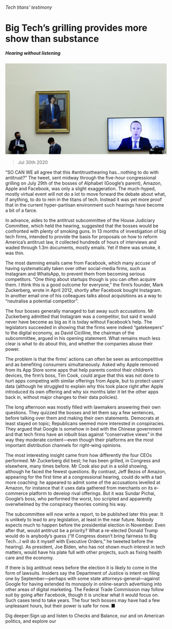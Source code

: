 ###### Tech titans’ testimony

# Big Tech’s grilling provides more show than substance 

##### Hearing without listening 

![image](images/20200801_USP503.jpg) 

> Jul 30th 2020 

“SO CAN WE all agree that this #antitrusthearing has...nothing to do with antitrust?” The tweet, sent midway through the five-hour congressional grilling on July 29th of the bosses of Alphabet (Google’s parent), Amazon, Apple and Facebook, was only a slight exaggeration. The much-hyped, mostly virtual event will not do a lot to move forward the debate about what, if anything, to do to rein in the titans of tech. Instead it was yet more proof that in the current hyper-partisan environment such hearings have become a bit of a farce.

In advance, aides to the antitrust subcommittee of the House Judiciary Committee, which held the hearing, suggested that the bosses would be confronted with plenty of smoking guns. In 13 months of investigation of big tech firms, intended to provide the basis for proposals on how to reform America’s antitrust law, it collected hundreds of hours of interviews and waded through 1.3m documents, mostly emails. Yet if there was smoke, it was thin.


The most damning emails came from Facebook, which many accuse of having systematically taken over other social-media firms, such as Instagram and WhatsApp, to prevent them from becoming serious competitors. “One thing about startups though is you can often acquire them. I think this is a good outcome for everyone,” the firm’s founder, Mark Zuckerberg, wrote in April 2012, shortly after Facebook bought Instagram. In another email one of his colleagues talks about acquisitions as a way to “neutralise a potential competitor”.

The four bosses generally managed to bat away such accusations. Mr Zuckerberg admitted that Instagram was a competitor, but said it would never have become as big as it is today without Facebook’s help. The legislators succeeded in showing that the firms were indeed “gatekeepers” to the digital economy, as David Cicilline, the chairman of the subcommittee, argued in his opening statement. What remains much less clear is what to do about this, and whether the companies abuse their power.

The problem is that the firms’ actions can often be seen as anticompetitive and as benefiting consumers simultaneously. Asked why Apple removed from its App Store some apps that help parents control their children’s devices, the firm’s boss, Tim Cook, could argue that this was not done to hurt apps competing with similar offerings from Apple, but to protect users’ data (although he struggled to explain why this took place right after Apple introduced its own offering and why six months later it let the other apps back in, without major changes to their data policies).

The long afternoon was mostly filled with lawmakers answering their own questions. They quizzed the bosses and let them say a few sentences, before talking over them and making their own statements. Democrats at least stayed on topic; Republicans seemed more interested in conspiracies. They argued that Google is somehow in bed with the Chinese government and that tech firms have an inbuilt bias against “conservative views” in the way they moderate content—even though their platforms are the most important distribution channels for right-wing opinions.

The most interesting insight came from how differently the four CEOs performed. Mr Zuckerberg did best; he has been grilled, in Congress and elsewhere, many times before. Mr Cook also put in a solid showing, although he faced the fewest questions. By contrast, Jeff Bezos of Amazon, appearing for the first time at a congressional hearing, could do with a tad more coaching: he appeared to admit some of the accusations levelled at Amazon, for instance that it uses data gathered from merchants on its e-commerce platform to develop rival offerings. But it was Sundar Pichai, Google’s boss, who performed the worst, too scripted and apparently overwhelmed by the conspiracy theories coming his way.

The subcommittee will now write a report, to be published later this year. It is unlikely to lead to any legislation, at least in the near future. Nobody expects much to happen before the presidential election in November. Even after that, would antitrust be a priority? What a re-elected Donald Trump would do is anybody’s guess (“If Congress doesn’t bring fairness to Big Tech...I will do it myself with Executive Orders,” he tweeted before the hearing). As president, Joe Biden, who has not shown much interest in tech matters, would have his plate full with other projects, such as fixing health care and the economy.

If there is big antitrust news before the election it is likely to come in the form of lawsuits. Insiders say the Department of Justice is intent on filing one by September—perhaps with some state attorneys-general—against Google for having extended its monopoly in online-search advertising into other areas of digital marketing. The Federal Trade Commission may follow suit by going after Facebook, though it is unclear what it would focus on. Such cases tend to take years. The four tech bosses may have had a few unpleasant hours, but their power is safe for now. ■

Dig deeper:Sign up and listen to Checks and Balance, our  and  on American politics, and explore our 

